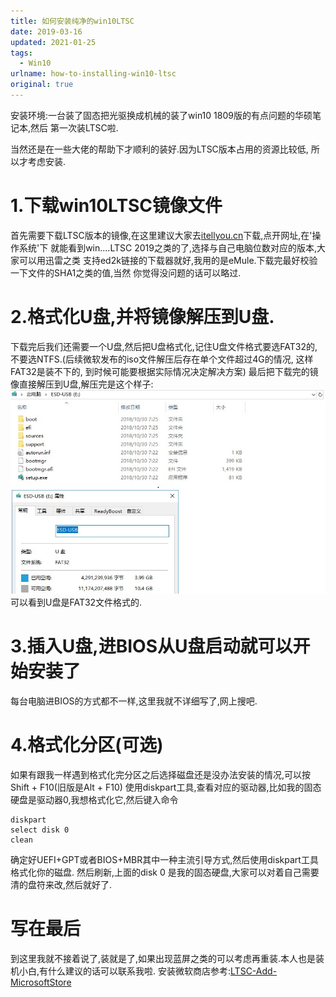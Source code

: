 ```yaml
---
title: 如何安装纯净的win10LTSC
date: 2019-03-16 
updated: 2021-01-25
tags: 
  - Win10
urlname: how-to-installing-win10-ltsc
original: true
---
```

安装环境:一台装了固态把光驱换成机械的装了win10 1809版的有点问题的华硕笔记本,然后
第一次装LTSC啦.
<!--more-->
当然还是在一些大佬的帮助下才顺利的装好.因为LTSC版本占用的资源比较低, 所以才考虑安装.
# 1.下载win10LTSC镜像文件
首先需要下载LTSC版本的镜像,在这里建议大家去[itellyou.cn](https://msdn.itellyou.cn/)下载,点开网址,在'操作系统'下
就能看到win....LTSC 2019之类的了,选择与自己电脑位数对应的版本,大家可以用迅雷之类
支持ed2k链接的下载器就好,我用的是eMule.下载完最好校验一下文件的SHA1之类的值,当然
你觉得没问题的话可以略过.
# 2.格式化U盘,并将镜像解压到U盘.
下载完后我们还需要一个U盘,然后把U盘格式化,记住U盘文件格式要选FAT32的,不要选NTFS.(后续微软发布的iso文件解压后存在单个文件超过4G的情况, 这样FAT32是装不下的, 到时候可能要根据实际情况决定解决方案)
最后把下载完的镜像直接解压到U盘,解压完是这个样子:
![U盘里的文件截图](/picture/20190316-0.jpg)
可以看到U盘是FAT32文件格式的.
# 3.插入U盘,进BIOS从U盘启动就可以开始安装了
每台电脑进BIOS的方式都不一样,这里我就不详细写了,网上搜吧.
# 4.格式化分区(可选)
如果有跟我一样遇到格式化完分区之后选择磁盘还是没办法安装的情况,可以按Shift + F10(旧版是Alt + F10)
使用diskpart工具,查看对应的驱动器,比如我的固态硬盘是驱动器0,我想格式化它,然后键入命令
~~~
diskpart
select disk 0
clean
~~~
确定好UEFI+GPT或者BIOS+MBR其中一种主流引导方式,然后使用diskpart工具格式化你的磁盘.
然后刷新,上面的disk 0 是我的固态硬盘,大家可以对着自己需要清的盘符来改,然后就好了.

# 写在最后
到这里我就不接着说了,装就是了,如果出现蓝屏之类的可以考虑再重装.本人也是装机小白,有什么建议的话可以联系我啦.
安装微软商店参考:[LTSC-Add-MicrosoftStore](https://github.com/kkkgo/LTSC-Add-MicrosoftStore)